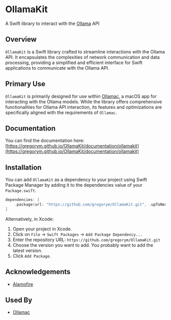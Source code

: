 # OllamaKit

A Swift library to interact with the [Ollama](https://github.com/jmorganca/ollama) API

## Overview

`OllamaKit` is a Swift library crafted to streamline interactions with the Ollama API. It encapsulates the complexities of network communication and data processing, providing a simplified and efficient interface for Swift applications to communicate with the Ollama API.

## Primary Use

`OllamaKit` is primarily designed for use within [Ollamac](https://github.com/gregorym/Ollamac), a macOS app for interacting with the Ollama models. While the library offers comprehensive functionalities for Ollama API interaction, its features and optimizations are specifically aligned with the requirements of `Ollamac`.

## Documentation

You can find the documentation here: [https://gregorym.github.io/OllamaKit/documentation/ollamakit](https://gregorym.github.io/OllamaKit/documentation/ollamakit)

## Installation

You can add `OllamaKit` as a dependency to your project using Swift Package Manager by adding it to the dependencies value of your `Package.swift`.

```swift
dependencies: [
    .package(url: "https://github.com/gregorym/OllamaKit.git", .upToNextMajor(from: "1.0.0"))
]
```

Alternatively, in Xcode:

1. Open your project in Xcode.
2. Click on `File` -> `Swift Packages` -> `Add Package Dependency...`
3. Enter the repository URL: `https://github.com/gregorym/OllamaKit.git`
4. Choose the version you want to add. You probably want to add the latest version.
5. Click `Add Package`.

## Acknowledgements

- [Alamofire](https://github.com/Alamofire/Alamofire)

## Used By

- [Ollamac](https://github.com/gregorym/Ollamac)
